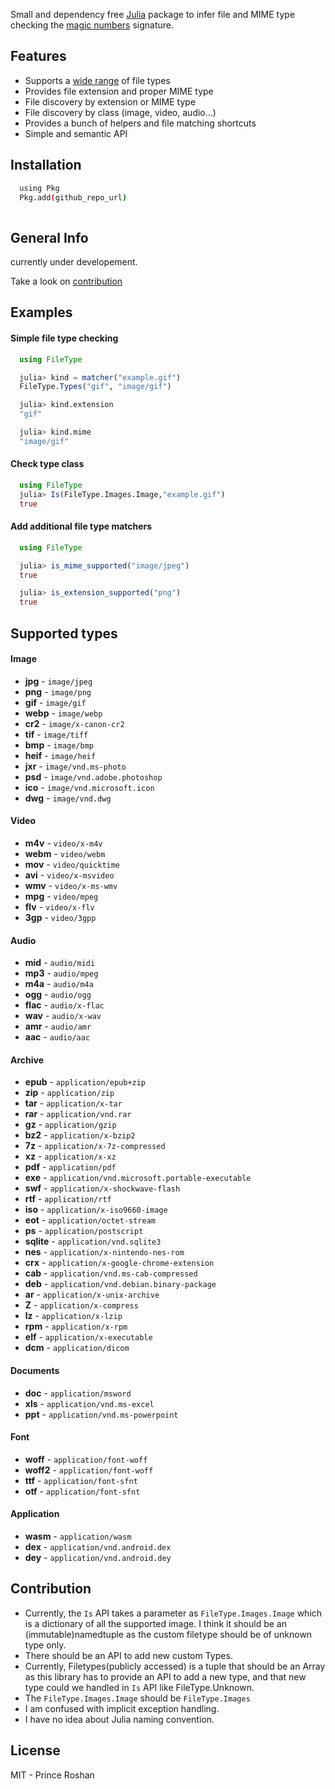 Small and dependency free [Julia](https://julialang.org/) package to infer file and MIME type checking the [magic numbers](<https://en.wikipedia.org/wiki/Magic_number_(programming)#Magic_numbers_in_files>) signature.


## Features

- Supports a [wide range](#supported-types) of file types
- Provides file extension and proper MIME type
- File discovery by extension or MIME type
- File discovery by class (image, video, audio...)
- Provides a bunch of helpers and file matching shortcuts
- Simple and semantic API

## Installation

```bash
  using Pkg
  Pkg.add(github_repo_url)
    
```

## General Info
currently under developement.

Take a look on [contribution](##Contribution)



## Examples

#### Simple file type checking

```julia
  using FileType

  julia> kind = matcher("example.gif")
  FileType.Types("gif", "image/gif")

  julia> kind.extension
  "gif"

  julia> kind.mime
  "image/gif"

```

#### Check type class

```julia
  using FileType
  julia> Is(FileType.Images.Image,"example.gif")
  true
```

#### Add additional file type matchers

```julia
  using FileType

  julia> is_mime_supported("image/jpeg")
  true

  julia> is_extension_supported("png")
  true

```

## Supported types

#### Image

- **jpg** - `image/jpeg`
- **png** - `image/png`
- **gif** - `image/gif`
- **webp** - `image/webp`
- **cr2** - `image/x-canon-cr2`
- **tif** - `image/tiff`
- **bmp** - `image/bmp`
- **heif** - `image/heif`
- **jxr** - `image/vnd.ms-photo`
- **psd** - `image/vnd.adobe.photoshop`
- **ico** - `image/vnd.microsoft.icon`
- **dwg** - `image/vnd.dwg`

#### Video

- **m4v** - `video/x-m4v`
- **webm** - `video/webm`
- **mov** - `video/quicktime`
- **avi** - `video/x-msvideo`
- **wmv** - `video/x-ms-wmv`
- **mpg** - `video/mpeg`
- **flv** - `video/x-flv`
- **3gp** - `video/3gpp`

#### Audio

- **mid** - `audio/midi`
- **mp3** - `audio/mpeg`
- **m4a** - `audio/m4a`
- **ogg** - `audio/ogg`
- **flac** - `audio/x-flac`
- **wav** - `audio/x-wav`
- **amr** - `audio/amr`
- **aac** - `audio/aac`

#### Archive

- **epub** - `application/epub+zip`
- **zip** - `application/zip`
- **tar** - `application/x-tar`
- **rar** - `application/vnd.rar`
- **gz** - `application/gzip`
- **bz2** - `application/x-bzip2`
- **7z** - `application/x-7z-compressed`
- **xz** - `application/x-xz`
- **pdf** - `application/pdf`
- **exe** - `application/vnd.microsoft.portable-executable`
- **swf** - `application/x-shockwave-flash`
- **rtf** - `application/rtf`
- **iso** - `application/x-iso9660-image`
- **eot** - `application/octet-stream`
- **ps** - `application/postscript`
- **sqlite** - `application/vnd.sqlite3`
- **nes** - `application/x-nintendo-nes-rom`
- **crx** - `application/x-google-chrome-extension`
- **cab** - `application/vnd.ms-cab-compressed`
- **deb** - `application/vnd.debian.binary-package`
- **ar** - `application/x-unix-archive`
- **Z** - `application/x-compress`
- **lz** - `application/x-lzip`
- **rpm** - `application/x-rpm`
- **elf** - `application/x-executable`
- **dcm** - `application/dicom`

#### Documents

- **doc** - `application/msword`
- **xls** - `application/vnd.ms-excel`
- **ppt** - `application/vnd.ms-powerpoint`


#### Font

- **woff** - `application/font-woff`
- **woff2** - `application/font-woff`
- **ttf** - `application/font-sfnt`
- **otf** - `application/font-sfnt`

#### Application

- **wasm** - `application/wasm`
- **dex** - `application/vnd.android.dex`
- **dey** - `application/vnd.android.dey`

## Contribution

- Currently, the ``Is`` API takes a parameter as ``FileType.Images.Image`` which is a dictionary of all the supported image. I think it should be an (immutable)namedtuple as the custom filetype should be of unknown type only.    
- There should be an API to add new custom Types.
- Currently, Filetypes(publicly accessed) is a tuple that should be an Array as this library has to provide an API to add a new type, and that new type could we handled in ``Is`` API like FileType.Unknown.
- The ``FileType.Images.Image`` should be ``FileType.Images``
- I am confused with implicit exception handling.
- I have no idea about Julia naming convention.

## License

MIT - Prince Roshan
